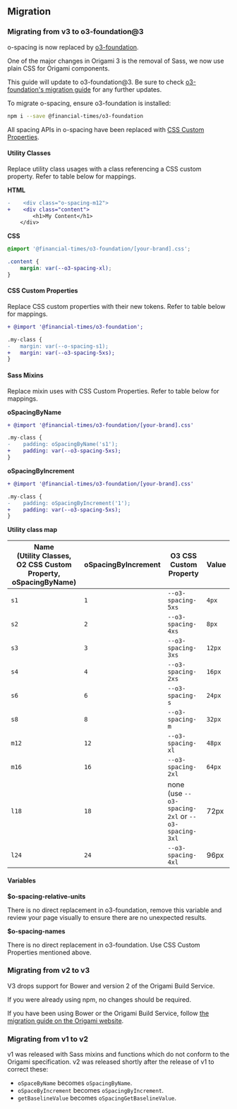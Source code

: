 ## Migration

### Migrating from v3 to o3-foundation@3

o-spacing is now replaced by [o3-foundation](../o3-foundation/README.md).

One of the major changes in Origami 3 is the removal of Sass, we now use plain CSS for Origami components.

This guide will update to o3-foundation@3. Be sure to
check [o3-foundation's migration guide](../o3-foundation/MIGRATION.md) for any further updates.

To migrate o-spacing, ensure o3-foundation is installed:

```bash
npm i --save @financial-times/o3-foundation
```

All spacing APIs in o-spacing have been replaced
with [CSS Custom Properties](https://developer.mozilla.org/en-US/docs/Web/CSS/Using_CSS_custom_properties).

#### Utility Classes

Replace utility class usages with a class referencing a CSS custom property. Refer to table below for mappings.

**HTML**

```diff
-    <div class="o-spacing-m12">
+    <div class="content">
        <h1>My Content</h1>
    </div>
```

**CSS**

```css
@import '@financial-times/o3-foundation/[your-brand].css';

.content {
    margin: var(--o3-spacing-xl);
}
```

#### CSS Custom Properties

Replace CSS custom properties with their new tokens. Refer to table below for mappings.

```diff
+ @import '@financial-times/o3-foundation';

.my-class {
-   margin: var(--o-spacing-s1);
+   margin: var(--o3-spacing-5xs);
}
```

#### Sass Mixins

Replace mixin uses with CSS Custom Properties. Refer to table below for mappings.

**oSpacingByName**

```diff
+ @import '@financial-times/o3-foundation/[your-brand].css'

.my-class {
-    padding: oSpacingByName('s1');
+    padding: var(--o3-spacing-5xs);
}
```

**oSpacingByIncrement**

```diff
+ @import '@financial-times/o3-foundation/[your-brand].css'

.my-class {
-    padding: oSpacingByIncrement('1');
+    padding: var(--o3-spacing-5xs);
}
```

**Utility class map**

| Name <br/>(Utility Classes, O2 CSS Custom Property, oSpacingByName) | oSpacingByIncrement | O3 CSS Custom Property                             | Value  |
|---------------------------------------------------------------------|:--------------------|----------------------------------------------------|--------|
| `s1`                                                                | `1`                 | `--o3-spacing-5xs`                                 | `4px`  |
| `s2`                                                                | `2`                 | `--o3-spacing-4xs`                                 | `8px`  |
| `s3`                                                                | `3`                 | `--o3-spacing-3xs`                                 | `12px` |
| `s4`                                                                | `4`                 | `--o3-spacing-2xs`                                 | `16px` |
| `s6`                                                                | `6`                 | `--o3-spacing-s`                                   | `24px` |
| `s8`                                                                | `8`                 | `--o3-spacing-m`                                   | `32px` |
| `m12`                                                               | `12`                | `--o3-spacing-xl`                                  | `48px` |
| `m16`                                                               | `16`                | `--o3-spacing-2xl`                                 | `64px` |
| `l18`                                                               | `18`                | none (use `--o3-spacing-2xl` or `--o3-spacing-3xl` | 72px   |
| `l24`                                                               | `24`                | `--o3-spacing-4xl`                                 | 96px   |

#### Variables

**$o-spacing-relative-units**

There is no direct replacement in o3-foundation, remove this variable and review your page visually to ensure there are no unexpected results.

**$o-spacing-names**

There is no direct replacement in o3-foundation. Use CSS Custom Properties mentioned above.

### Migrating from v2 to v3

V3 drops support for Bower and version 2 of the Origami Build Service.

If you were already using npm, no changes should be required.

If you have been using Bower or the Origami Build Service,
follow [the migration guide on the Origami website](https://origami.ft.com/documentation/tutorials/bower-to-npm/).

### Migrating from v1 to v2

v1 was released with Sass mixins and functions which do not conform to the Origami specification. v2 was released
shortly after the release of v1 to correct these:

- `oSpaceByName` becomes `oSpacingByName`.
- `oSpaceByIncrement` becomes `oSpacingByIncrement`.
- `getBaselineValue` becomes `oSpacingGetBaselineValue`.
